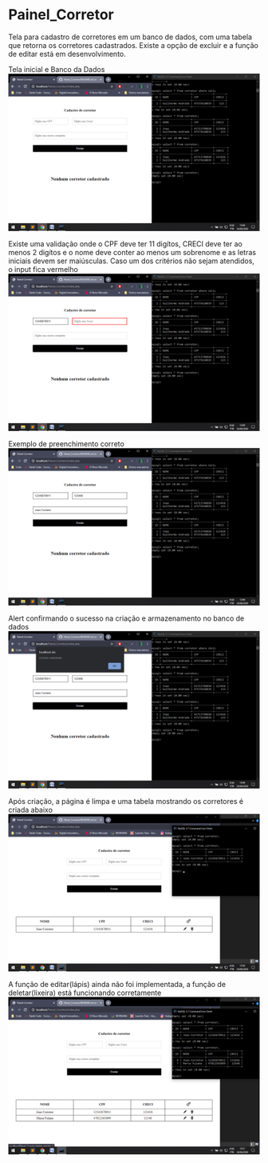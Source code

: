 # Painel_Corretor
Tela para cadastro de corretores em um banco de dados, com uma tabela que retorna os corretores cadastrados. Existe a opção de excluir e a função de editar está em desenvolvimento.

Tela inicial e Banco da Dados
![alt text](https://github.com/GuilhermeBrasileiro/Painel_Corretor/blob/master/Img1.png?raw=true)

Existe uma validação onde o CPF deve ter 11 digítos, CRECI deve ter ao menos 2 digítos e o nome deve conter ao menos um sobrenome e as letras iniciais devem ser maiúsculas. Caso um dos critérios não sejam atendidos, o input fica vermelho
![alt text](https://github.com/GuilhermeBrasileiro/Painel_Corretor/blob/master/Img2.png?raw=true)

Exemplo de preenchimento correto
![alt text](https://github.com/GuilhermeBrasileiro/Painel_Corretor/blob/master/Img3.png?raw=true)

Alert confirmando o sucesso na criação e armazenamento no banco de dados
![alt text](https://github.com/GuilhermeBrasileiro/Painel_Corretor/blob/master/Img4.png?raw=true)

Após criação, a página é limpa e uma tabela mostrando os corretores é criada abaixo
![alt text](https://github.com/GuilhermeBrasileiro/Painel_Corretor/blob/master/Img5.png?raw=true)

A função de editar(lápis) ainda não foi implementada, a função de deletar(lixeira) está funcionando corretamente
![alt text](https://github.com/GuilhermeBrasileiro/Painel_Corretor/blob/master/Img6.png?raw=true)
